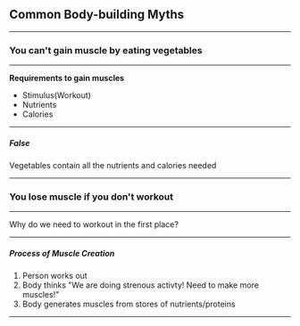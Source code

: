 ## Common Body-building Myths

---

### You can't gain muscle by eating vegetables

---

**Requirements to gain muscles**

- Stimulus(Workout)
- Nutrients
- Calories

---

##### False

Vegetables contain all the nutrients and calories needed

---

### You lose muscle if you don't workout

---

Why do we need to workout in the first place?

---

##### Process of Muscle Creation

1. Person works out<!-- .element: class="fragment" -->
2. Body thinks "We are doing strenous activty! Need to make more muscles!" <!-- .element: class="fragment" -->
3. Body generates muscles from stores of nutrients/proteins

---






